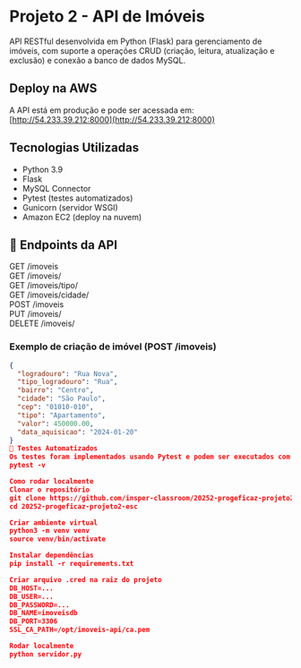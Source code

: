 # Projeto 2 - API de Imóveis 

API RESTful desenvolvida em Python (Flask) para gerenciamento de imóveis, com suporte a operações CRUD (criação, leitura, atualização e exclusão) e conexão a banco de dados MySQL.

## Deploy na AWS
A API está em produção e pode ser acessada em: [http://54.233.39.212:8000](http://54.233.39.212:8000)

## Tecnologias Utilizadas
- Python 3.9  
- Flask  
- MySQL Connector  
- Pytest (testes automatizados)  
- Gunicorn (servidor WSGI)  
- Amazon EC2 (deploy na nuvem)  

## 📌 Endpoints da API
GET /imoveis  
GET /imoveis/<id>  
GET /imoveis/tipo/<tipo>  
GET /imoveis/cidade/<cidade>  
POST /imoveis  
PUT /imoveis/<id>  
DELETE /imoveis/<id>  

### Exemplo de criação de imóvel (POST /imoveis)
```json
{
  "logradouro": "Rua Nova",
  "tipo_logradouro": "Rua",
  "bairro": "Centro",
  "cidade": "São Paulo",
  "cep": "01010-010",
  "tipo": "Apartamento",
  "valor": 450000.00,
  "data_aquisicao": "2024-01-20"
}
🧪 Testes Automatizados
Os testes foram implementados usando Pytest e podem ser executados com:
pytest -v

Como rodar localmente
Clonar o repositório
git clone https://github.com/insper-classroom/20252-progeficaz-projeto2-esc.git
cd 20252-progeficaz-projeto2-esc

Criar ambiente virtual
python3 -m venv venv
source venv/bin/activate

Instalar dependências
pip install -r requirements.txt

Criar arquivo .cred na raiz do projeto
DB_HOST=...
DB_USER=...
DB_PASSWORD=...
DB_NAME=imoveisdb
DB_PORT=3306
SSL_CA_PATH=/opt/imoveis-api/ca.pem

Rodar localmente
python servidor.py

